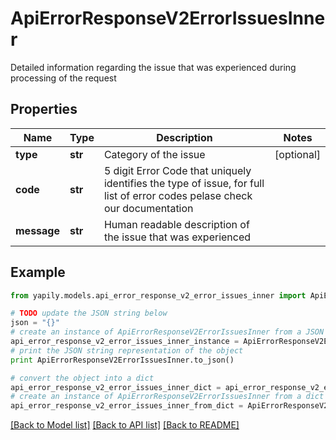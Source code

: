 # ApiErrorResponseV2ErrorIssuesInner

Detailed information regarding the issue that was experienced during processing of the request

## Properties
Name | Type | Description | Notes
------------ | ------------- | ------------- | -------------
**type** | **str** | Category of the issue | [optional] 
**code** | **str** | 5 digit Error Code that uniquely identifies the type of issue, for full list of error codes pelase check our documentation | 
**message** | **str** | Human readable description of the issue that was experienced | 

## Example

```python
from yapily.models.api_error_response_v2_error_issues_inner import ApiErrorResponseV2ErrorIssuesInner

# TODO update the JSON string below
json = "{}"
# create an instance of ApiErrorResponseV2ErrorIssuesInner from a JSON string
api_error_response_v2_error_issues_inner_instance = ApiErrorResponseV2ErrorIssuesInner.from_json(json)
# print the JSON string representation of the object
print ApiErrorResponseV2ErrorIssuesInner.to_json()

# convert the object into a dict
api_error_response_v2_error_issues_inner_dict = api_error_response_v2_error_issues_inner_instance.to_dict()
# create an instance of ApiErrorResponseV2ErrorIssuesInner from a dict
api_error_response_v2_error_issues_inner_from_dict = ApiErrorResponseV2ErrorIssuesInner.from_dict(api_error_response_v2_error_issues_inner_dict)
```
[[Back to Model list]](../README.md#documentation-for-models) [[Back to API list]](../README.md#documentation-for-api-endpoints) [[Back to README]](../README.md)


